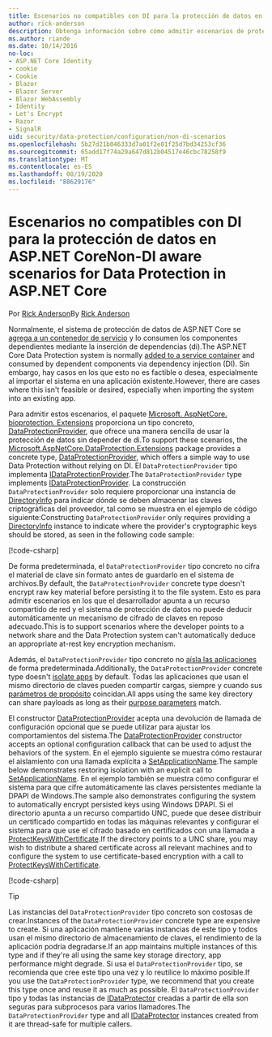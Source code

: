 ```yaml
---
title: Escenarios no compatibles con DI para la protección de datos en ASP.NET Core
author: rick-anderson
description: Obtenga información sobre cómo admitir escenarios de protección de datos en los que no se puede o no se desea usar un servicio proporcionado por la inserción de dependencias.
ms.author: riande
ms.date: 10/14/2016
no-loc:
- ASP.NET Core Identity
- cookie
- Cookie
- Blazor
- Blazor Server
- Blazor WebAssembly
- Identity
- Let's Encrypt
- Razor
- SignalR
uid: security/data-protection/configuration/non-di-scenarios
ms.openlocfilehash: 5b27d21b046333d7a01f2e81f25d7bd34253cf36
ms.sourcegitcommit: 65add17f74a29a647d812b04517e46cbc78258f9
ms.translationtype: MT
ms.contentlocale: es-ES
ms.lasthandoff: 08/19/2020
ms.locfileid: "88629176"
---
```

# <a name="non-di-aware-scenarios-for-data-protection-in-aspnet-core"></a><span data-ttu-id="cd280-103">Escenarios no compatibles con DI para la protección de datos en ASP.NET Core</span><span class="sxs-lookup"><span data-stu-id="cd280-103">Non-DI aware scenarios for Data Protection in ASP.NET Core</span></span>

<span data-ttu-id="cd280-104">Por [Rick Anderson](https://twitter.com/RickAndMSFT)</span><span class="sxs-lookup"><span data-stu-id="cd280-104">By [Rick Anderson](https://twitter.com/RickAndMSFT)</span></span>

<span data-ttu-id="cd280-105">Normalmente, el sistema de protección de datos de ASP.NET Core se [agrega a un contenedor de servicio](xref:security/data-protection/consumer-apis/overview) y lo consumen los componentes dependientes mediante la inserción de dependencias (di).</span><span class="sxs-lookup"><span data-stu-id="cd280-105">The ASP.NET Core Data Protection system is normally [added to a service container](xref:security/data-protection/consumer-apis/overview) and consumed by dependent components via dependency injection (DI).</span></span> <span data-ttu-id="cd280-106">Sin embargo, hay casos en los que esto no es factible o desea, especialmente al importar el sistema en una aplicación existente.</span><span class="sxs-lookup"><span data-stu-id="cd280-106">However, there are cases where this isn't feasible or desired, especially when importing the system into an existing app.</span></span>

<span data-ttu-id="cd280-107">Para admitir estos escenarios, el paquete [Microsoft. AspNetCore. bioprotection. Extensions](https://www.nuget.org/packages/Microsoft.AspNetCore.DataProtection.Extensions/) proporciona un tipo concreto, [DataProtectionProvider](/dotnet/api/Microsoft.AspNetCore.DataProtection.DataProtectionProvider), que ofrece una manera sencilla de usar la protección de datos sin depender de di.</span><span class="sxs-lookup"><span data-stu-id="cd280-107">To support these scenarios, the [Microsoft.AspNetCore.DataProtection.Extensions](https://www.nuget.org/packages/Microsoft.AspNetCore.DataProtection.Extensions/) package provides a concrete type, [DataProtectionProvider](/dotnet/api/Microsoft.AspNetCore.DataProtection.DataProtectionProvider), which offers a simple way to use Data Protection without relying on DI.</span></span> <span data-ttu-id="cd280-108">El `DataProtectionProvider` tipo implementa [IDataProtectionProvider](/dotnet/api/microsoft.aspnetcore.dataprotection.idataprotectionprovider).</span><span class="sxs-lookup"><span data-stu-id="cd280-108">The `DataProtectionProvider` type implements [IDataProtectionProvider](/dotnet/api/microsoft.aspnetcore.dataprotection.idataprotectionprovider).</span></span> <span data-ttu-id="cd280-109">La construcción `DataProtectionProvider` solo requiere proporcionar una instancia de [DirectoryInfo](/dotnet/api/system.io.directoryinfo) para indicar dónde se deben almacenar las claves criptográficas del proveedor, tal como se muestra en el ejemplo de código siguiente:</span><span class="sxs-lookup"><span data-stu-id="cd280-109">Constructing `DataProtectionProvider` only requires providing a [DirectoryInfo](/dotnet/api/system.io.directoryinfo) instance to indicate where the provider's cryptographic keys should be stored, as seen in the following code sample:</span></span>

[!code-csharp[](non-di-scenarios/_static/nodisample1.cs)]

<span data-ttu-id="cd280-110">De forma predeterminada, el `DataProtectionProvider` tipo concreto no cifra el material de clave sin formato antes de guardarlo en el sistema de archivos.</span><span class="sxs-lookup"><span data-stu-id="cd280-110">By default, the `DataProtectionProvider` concrete type doesn't encrypt raw key material before persisting it to the file system.</span></span> <span data-ttu-id="cd280-111">Esto es para admitir escenarios en los que el desarrollador apunta a un recurso compartido de red y el sistema de protección de datos no puede deducir automáticamente un mecanismo de cifrado de claves en reposo adecuado.</span><span class="sxs-lookup"><span data-stu-id="cd280-111">This is to support scenarios where the developer points to a network share and the Data Protection system can't automatically deduce an appropriate at-rest key encryption mechanism.</span></span>

<span data-ttu-id="cd280-112">Además, el `DataProtectionProvider` tipo concreto no [aísla las aplicaciones](xref:security/data-protection/configuration/overview#per-application-isolation) de forma predeterminada.</span><span class="sxs-lookup"><span data-stu-id="cd280-112">Additionally, the `DataProtectionProvider` concrete type doesn't [isolate apps](xref:security/data-protection/configuration/overview#per-application-isolation) by default.</span></span> <span data-ttu-id="cd280-113">Todas las aplicaciones que usan el mismo directorio de claves pueden compartir cargas, siempre y cuando sus [parámetros de propósito](xref:security/data-protection/consumer-apis/purpose-strings) coincidan.</span><span class="sxs-lookup"><span data-stu-id="cd280-113">All apps using the same key directory can share payloads as long as their [purpose parameters](xref:security/data-protection/consumer-apis/purpose-strings) match.</span></span>

<span data-ttu-id="cd280-114">El constructor [DataProtectionProvider](/dotnet/api/microsoft.aspnetcore.dataprotection.dataprotectionprovider) acepta una devolución de llamada de configuración opcional que se puede utilizar para ajustar los comportamientos del sistema.</span><span class="sxs-lookup"><span data-stu-id="cd280-114">The [DataProtectionProvider](/dotnet/api/microsoft.aspnetcore.dataprotection.dataprotectionprovider) constructor accepts an optional configuration callback that can be used to adjust the behaviors of the system.</span></span> <span data-ttu-id="cd280-115">En el ejemplo siguiente se muestra cómo restaurar el aislamiento con una llamada explícita a [SetApplicationName](/dotnet/api/microsoft.aspnetcore.dataprotection.dataprotectionbuilderextensions.setapplicationname).</span><span class="sxs-lookup"><span data-stu-id="cd280-115">The sample below demonstrates restoring isolation with an explicit call to [SetApplicationName](/dotnet/api/microsoft.aspnetcore.dataprotection.dataprotectionbuilderextensions.setapplicationname).</span></span> <span data-ttu-id="cd280-116">En el ejemplo también se muestra cómo configurar el sistema para que cifre automáticamente las claves persistentes mediante la DPAPI de Windows.</span><span class="sxs-lookup"><span data-stu-id="cd280-116">The sample also demonstrates configuring the system to automatically encrypt persisted keys using Windows DPAPI.</span></span> <span data-ttu-id="cd280-117">Si el directorio apunta a un recurso compartido UNC, puede que desee distribuir un certificado compartido en todas las máquinas relevantes y configurar el sistema para que use el cifrado basado en certificados con una llamada a [ProtectKeysWithCertificate](/dotnet/api/microsoft.aspnetcore.dataprotection.dataprotectionbuilderextensions.protectkeyswithcertificate).</span><span class="sxs-lookup"><span data-stu-id="cd280-117">If the directory points to a UNC share, you may wish to distribute a shared certificate across all relevant machines and to configure the system to use certificate-based encryption with a call to [ProtectKeysWithCertificate](/dotnet/api/microsoft.aspnetcore.dataprotection.dataprotectionbuilderextensions.protectkeyswithcertificate).</span></span>

[!code-csharp[](non-di-scenarios/_static/nodisample2.cs)]

> [!TIP]
> <span data-ttu-id="cd280-118">Las instancias del `DataProtectionProvider` tipo concreto son costosas de crear.</span><span class="sxs-lookup"><span data-stu-id="cd280-118">Instances of the `DataProtectionProvider` concrete type are expensive to create.</span></span> <span data-ttu-id="cd280-119">Si una aplicación mantiene varias instancias de este tipo y todos usan el mismo directorio de almacenamiento de claves, el rendimiento de la aplicación podría degradarse.</span><span class="sxs-lookup"><span data-stu-id="cd280-119">If an app maintains multiple instances of this type and if they're all using the same key storage directory, app performance might degrade.</span></span> <span data-ttu-id="cd280-120">Si usa el `DataProtectionProvider` tipo, se recomienda que cree este tipo una vez y lo reutilice lo máximo posible.</span><span class="sxs-lookup"><span data-stu-id="cd280-120">If you use the `DataProtectionProvider` type, we recommend that you create this type once and reuse it as much as possible.</span></span> <span data-ttu-id="cd280-121">El `DataProtectionProvider` tipo y todas las instancias de [IDataProtector](/dotnet/api/microsoft.aspnetcore.dataprotection.idataprotector) creadas a partir de ella son seguras para subprocesos para varios llamadores.</span><span class="sxs-lookup"><span data-stu-id="cd280-121">The `DataProtectionProvider` type and all [IDataProtector](/dotnet/api/microsoft.aspnetcore.dataprotection.idataprotector) instances created from it are thread-safe for multiple callers.</span></span>
